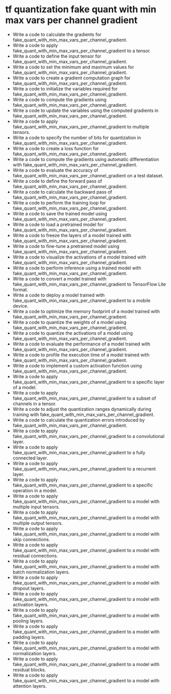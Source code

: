 # tf quantization fake quant with min max vars per channel gradient

- Write a code to calculate the gradients for fake_quant_with_min_max_vars_per_channel_gradient.
- Write a code to apply fake_quant_with_min_max_vars_per_channel_gradient to a tensor.
- Write a code to define the input tensor for fake_quant_with_min_max_vars_per_channel_gradient.
- Write a code to set the minimum and maximum values for fake_quant_with_min_max_vars_per_channel_gradient.
- Write a code to create a gradient computation graph for fake_quant_with_min_max_vars_per_channel_gradient.
- Write a code to initialize the variables required for fake_quant_with_min_max_vars_per_channel_gradient.
- Write a code to compute the gradients using fake_quant_with_min_max_vars_per_channel_gradient.
- Write a code to update the variables using the computed gradients in fake_quant_with_min_max_vars_per_channel_gradient.
- Write a code to apply fake_quant_with_min_max_vars_per_channel_gradient to multiple tensors.
- Write a code to specify the number of bits for quantization in fake_quant_with_min_max_vars_per_channel_gradient.
- Write a code to create a loss function for fake_quant_with_min_max_vars_per_channel_gradient.
- Write a code to compute the gradients using automatic differentiation with fake_quant_with_min_max_vars_per_channel_gradient.
- Write a code to evaluate the accuracy of fake_quant_with_min_max_vars_per_channel_gradient on a test dataset.
- Write a code to define the forward pass of fake_quant_with_min_max_vars_per_channel_gradient.
- Write a code to calculate the backward pass of fake_quant_with_min_max_vars_per_channel_gradient.
- Write a code to perform the training loop for fake_quant_with_min_max_vars_per_channel_gradient.
- Write a code to save the trained model using fake_quant_with_min_max_vars_per_channel_gradient.
- Write a code to load a pretrained model for fake_quant_with_min_max_vars_per_channel_gradient.
- Write a code to freeze the layers of a model trained with fake_quant_with_min_max_vars_per_channel_gradient.
- Write a code to fine-tune a pretrained model using fake_quant_with_min_max_vars_per_channel_gradient.
- Write a code to visualize the activations of a model trained with fake_quant_with_min_max_vars_per_channel_gradient.
- Write a code to perform inference using a trained model with fake_quant_with_min_max_vars_per_channel_gradient.
- Write a code to convert a model trained with fake_quant_with_min_max_vars_per_channel_gradient to TensorFlow Lite format.
- Write a code to deploy a model trained with fake_quant_with_min_max_vars_per_channel_gradient to a mobile device.
- Write a code to optimize the memory footprint of a model trained with fake_quant_with_min_max_vars_per_channel_gradient.
- Write a code to quantize the weights of a model using fake_quant_with_min_max_vars_per_channel_gradient.
- Write a code to quantize the activations of a model using fake_quant_with_min_max_vars_per_channel_gradient.
- Write a code to evaluate the performance of a model trained with fake_quant_with_min_max_vars_per_channel_gradient.
- Write a code to profile the execution time of a model trained with fake_quant_with_min_max_vars_per_channel_gradient.
- Write a code to implement a custom activation function using fake_quant_with_min_max_vars_per_channel_gradient.
- Write a code to apply fake_quant_with_min_max_vars_per_channel_gradient to a specific layer of a model.
- Write a code to apply fake_quant_with_min_max_vars_per_channel_gradient to a subset of channels in a tensor.
- Write a code to adjust the quantization ranges dynamically during training with fake_quant_with_min_max_vars_per_channel_gradient.
- Write a code to calculate the quantization errors introduced by fake_quant_with_min_max_vars_per_channel_gradient.
- Write a code to apply fake_quant_with_min_max_vars_per_channel_gradient to a convolutional layer.
- Write a code to apply fake_quant_with_min_max_vars_per_channel_gradient to a fully connected layer.
- Write a code to apply fake_quant_with_min_max_vars_per_channel_gradient to a recurrent layer.
- Write a code to apply fake_quant_with_min_max_vars_per_channel_gradient to a specific operation in a model.
- Write a code to apply fake_quant_with_min_max_vars_per_channel_gradient to a model with multiple input tensors.
- Write a code to apply fake_quant_with_min_max_vars_per_channel_gradient to a model with multiple output tensors.
- Write a code to apply fake_quant_with_min_max_vars_per_channel_gradient to a model with skip connections.
- Write a code to apply fake_quant_with_min_max_vars_per_channel_gradient to a model with residual connections.
- Write a code to apply fake_quant_with_min_max_vars_per_channel_gradient to a model with batch normalization layers.
- Write a code to apply fake_quant_with_min_max_vars_per_channel_gradient to a model with dropout layers.
- Write a code to apply fake_quant_with_min_max_vars_per_channel_gradient to a model with activation layers.
- Write a code to apply fake_quant_with_min_max_vars_per_channel_gradient to a model with pooling layers.
- Write a code to apply fake_quant_with_min_max_vars_per_channel_gradient to a model with padding layers.
- Write a code to apply fake_quant_with_min_max_vars_per_channel_gradient to a model with normalization layers.
- Write a code to apply fake_quant_with_min_max_vars_per_channel_gradient to a model with residual blocks.
- Write a code to apply fake_quant_with_min_max_vars_per_channel_gradient to a model with attention layers.